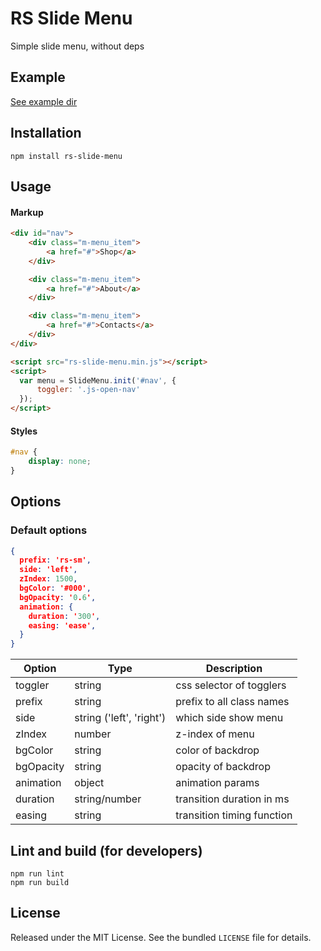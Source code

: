 # RS Slide Menu
Simple slide menu, without deps


## Example
[See example dir](example/)


## Installation

```
npm install rs-slide-menu
```


## Usage

#### Markup
```html
<div id="nav">
    <div class="m-menu_item">
        <a href="#">Shop</a>
    </div>

    <div class="m-menu_item">
        <a href="#">About</a>
    </div>

    <div class="m-menu_item">
        <a href="#">Contacts</a>
    </div>
</div>

<script src="rs-slide-menu.min.js"></script>
<script>
  var menu = SlideMenu.init('#nav', {
      toggler: '.js-open-nav'
  });
</script>
```

#### Styles
```css
#nav {
    display: none;
}
```


## Options

### Default options
```json
{
  prefix: 'rs-sm',
  side: 'left',
  zIndex: 1500,
  bgColor: '#000',
  bgOpacity: '0.6',
  animation: {
    duration: '300',
    easing: 'ease',
  }
}
```

Option | Type | Description
------ | ---- | -----------
toggler | string | css selector of togglers
prefix | string | prefix to all class names
side | string ('left', 'right') | which side show menu
zIndex | number | z-index of menu
bgColor | string | color of backdrop
bgOpacity | string | opacity of backdrop
animation | object | animation params
duration | string/number | transition duration in ms
easing | string | transition timing function

## Lint and build (for developers)

```
npm run lint
npm run build
```


## License

Released under the MIT License. See the bundled `LICENSE` file for
details.
